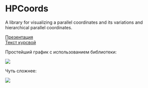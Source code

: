 # HPCoords
A library for visualizing a parallel coordinates 
and its variations and hierarchical parallel coordinates.

[Презентация](https://github.com/Tytskiy/hpcoords/blob/main/course/presentation/presentation.pdf)  
[Текст курсвой](https://github.com/Tytskiy/hpcoords/blob/main/course/report/report.pdf)

Простейший график с использованием библиотеки:

![](https://i.ibb.co/JqGYXmr/color-pc-1.png)

Чуть сложнее:

![](https://i.ibb.co/59YWRVB/bundle-0-01-pc-1.png)
